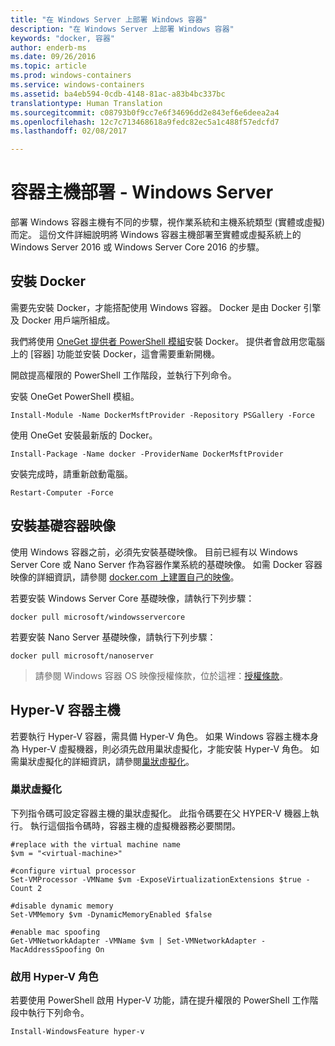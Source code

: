 ```yaml
---
title: "在 Windows Server 上部署 Windows 容器"
description: "在 Windows Server 上部署 Windows 容器"
keywords: "docker, 容器"
author: enderb-ms
ms.date: 09/26/2016
ms.topic: article
ms.prod: windows-containers
ms.service: windows-containers
ms.assetid: ba4eb594-0cdb-4148-81ac-a83b4bc337bc
translationtype: Human Translation
ms.sourcegitcommit: c08793b0f9cc7e6f34696dd2e843ef6e6deea2a4
ms.openlocfilehash: 12c7c713468618a9fedc82ec5a1c488f57edcfd7
ms.lasthandoff: 02/08/2017

---
```


# 容器主機部署 - Windows Server

部署 Windows 容器主機有不同的步驟，視作業系統和主機系統類型 (實體或虛擬) 而定。 這份文件詳細說明將 Windows 容器主機部署至實體或虛擬系統上的 Windows Server 2016 或 Windows Server Core 2016 的步驟。

## 安裝 Docker

需要先安裝 Docker，才能搭配使用 Windows 容器。 Docker 是由 Docker 引擎及 Docker 用戶端所組成。 

我們將使用 [OneGet 提供者 PowerShell 模組](https://github.com/OneGet/MicrosoftDockerProvider)安裝 Docker。 提供者會啟用您電腦上的 \[容器\] 功能並安裝 Docker，這會需要重新開機。 

開啟提高權限的 PowerShell 工作階段，並執行下列命令。

安裝 OneGet PowerShell 模組。

```none
Install-Module -Name DockerMsftProvider -Repository PSGallery -Force
```

使用 OneGet 安裝最新版的 Docker。

```none
Install-Package -Name docker -ProviderName DockerMsftProvider
```

安裝完成時，請重新啟動電腦。

```none
Restart-Computer -Force
```

## 安裝基礎容器映像

使用 Windows 容器之前，必須先安裝基礎映像。 目前已經有以 Windows Server Core 或 Nano Server 作為容器作業系統的基礎映像。 如需 Docker 容器映像的詳細資訊，請參閱 [docker.com 上建置自己的映像](https://docs.docker.com/engine/tutorials/dockerimages/)。

若要安裝 Windows Server Core 基礎映像，請執行下列步驟：

```none
docker pull microsoft/windowsservercore
```

若要安裝 Nano Server 基礎映像，請執行下列步驟：

```none
docker pull microsoft/nanoserver
```

> 請參閱 Windows 容器 OS 映像授權條款，位於這裡：[授權條款](../images-eula.md)。

## Hyper-V 容器主機

若要執行 Hyper-V 容器，需具備 Hyper-V 角色。 如果 Windows 容器主機本身為 Hyper-V 虛擬機器，則必須先啟用巢狀虛擬化，才能安裝 Hyper-V 角色。 如需巢狀虛擬化的詳細資訊，請參閱[巢狀虛擬化]( https://msdn.microsoft.com/en-us/virtualization/hyperv_on_windows/user_guide/nesting)。

### 巢狀虛擬化

下列指令碼可設定容器主機的巢狀虛擬化。 此指令碼要在父 HYPER-V 機器上執行。 執行這個指令碼時，容器主機的虛擬機器務必要關閉。

```none
#replace with the virtual machine name
$vm = "<virtual-machine>"

#configure virtual processor
Set-VMProcessor -VMName $vm -ExposeVirtualizationExtensions $true -Count 2

#disable dynamic memory
Set-VMMemory $vm -DynamicMemoryEnabled $false

#enable mac spoofing
Get-VMNetworkAdapter -VMName $vm | Set-VMNetworkAdapter -MacAddressSpoofing On
```

### 啟用 Hyper-V 角色

若要使用 PowerShell 啟用 Hyper-V 功能，請在提升權限的 PowerShell 工作階段中執行下列命令。

```none
Install-WindowsFeature hyper-v
```

